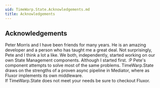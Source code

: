 ```yaml
---
uid: TimeWarp.State.Acknowledgements.md
title: Acknowledgements
---
```


## Acknowledgements

Peter Morris and I have been friends for many years.
He is an amazing developer and a person who has taught me a great deal.
Not surprisingly, Pete and I think a lot a like.
We both, independently, started working on our own State Management
components. Although I started first. :P
Pete's component attempts to solve most of the same problems.
TimeWarp.State draws on the strengths of a proven async pipeline in Mediator, where as Fluxor
implements its own middleware.  
If TimeWarp.State does not meet your needs be sure to checkout Fluxor.
